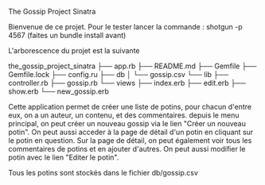 The Gossip Project Sinatra

Bienvenue de ce projet. Pour le tester lancer la commande :
shotgun -p 4567
(faites un bundle install avant)

L'arborescence du projet est la suivante

the_gossip_project_sinatra
├── app.rb
├── README.md
├── Gemfile
├── Gemfile.lock
├── config.ru
├── db
│   └── gossip.csv
└── lib
    ├── controller.rb
    ├── gossip.rb
    └── views
        ├── index.erb
        ├── edit.erb
        ├── show.erb
        └── new_gossip.erb

Cette application permet de créer une liste de potins, pour chacun d'entre eux, on a un auteur, un contenu, et des commentaires. depuis le menu principal, on peut créer un nouveau gossip via le lien "Créer un nouveau potin". On peut aussi acceder à la page de détail d'un potin en cliquant sur le potin en question. Sur la page de détail, on peut également voir tous les commentaires de potins et en ajouter d'autres. On peut aussi modifier le potin avec le lien "Editer le potin".

Tous les potins sont stockés dans le fichier db/gossip.csv